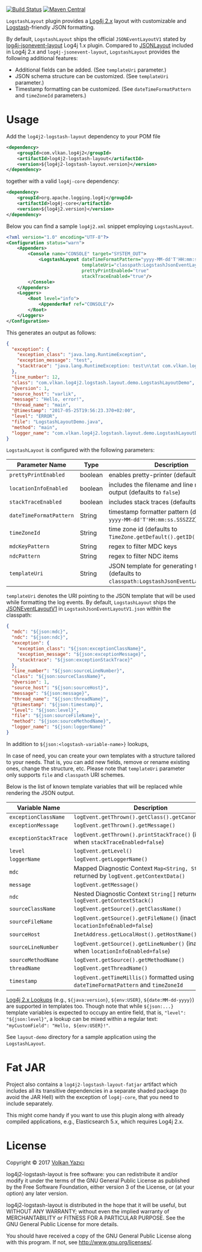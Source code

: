 [![Build Status](https://secure.travis-ci.org/vy/log4j2-logstash-layout.svg)](http://travis-ci.org/vy/log4j2-logstash-layout)
[![Maven Central](https://img.shields.io/maven-central/v/com.vlkan.log4j2/log4j2-logstash-layout-parent.svg)](https://search.maven.org/#search%7Cga%7C1%7Cg%3A%22com.vlkan.log4j2%22)

`LogstashLayout` plugin provides a [Log4j 2.x](https://logging.apache.org/log4j/2.x/)
layout with customizable and [Logstash](https://www.elastic.co/products/logstash)-friendly
JSON formatting.

By default, `LogstashLayout` ships the official `JSONEventLayoutV1` stated by
[log4j-jsonevent-layout](https://github.com/logstash/log4j-jsonevent-layout)
Log4j 1.x plugin. Compared to
[JSONLayout](https://logging.apache.org/log4j/2.x/manual/layouts.html#JSONLayout)
included in Log4j 2.x and `log4j-jsonevent-layout`, `LogstashLayout` provides
the following additional features:

- Additional fields can be added. (See `templateUri` parameter.)
- JSON schema structure can be customized. (See `templateUri` parameter.)
- Timestamp formatting can be customized. (See `dateTimeFormatPattern`
  and `timeZoneId` parameters.)

# Usage

Add the `log4j2-logstash-layout` dependency to your POM file

```xml
<dependency>
    <groupId>com.vlkan.log4j2</groupId>
    <artifactId>log4j2-logstash-layout</artifactId>
    <version>${log4j2-logstash-layout.version}</version>
</dependency>
```

together with a valid `log4j-core` dependency:

```xml
<dependency>
    <groupId>org.apache.logging.log4j</groupId>
    <artifactId>log4j-core</artifactId>
    <version>${log4j2.version}</version>
</dependency>
```

Below you can find a sample `log4j2.xml` snippet employing `LogstashLayout`.

```xml
<?xml version="1.0" encoding="UTF-8"?>
<Configuration status="warn">
    <Appenders>
        <Console name="CONSOLE" target="SYSTEM_OUT">
            <LogstashLayout dateTimeFormatPattern="yyyy-MM-dd'T'HH:mm:ss.SSSZZZ"
                            templateUri="classpath:LogstashJsonEventLayoutV1.json"
                            prettyPrintEnabled="true"
                            stackTraceEnabled="true"/>
        </Console>
    </Appenders>
    <Loggers>
        <Root level="info">
            <AppenderRef ref="CONSOLE"/>
        </Root>
    </Loggers>
</Configuration>
```

This generates an output as follows:

```json
{
  "exception": {
    "exception_class": "java.lang.RuntimeException",
    "exception_message": "test",
    "stacktrace": "java.lang.RuntimeException: test\n\tat com.vlkan.log4j2.logstash.layout.demo.LogstashLayoutDemo.main(LogstashLayoutDemo.java:11)\n"
  },
  "line_number": 12,
  "class": "com.vlkan.log4j2.logstash.layout.demo.LogstashLayoutDemo",
  "@version": 1,
  "source_host": "varlik",
  "message": "Hello, error!",
  "thread_name": "main",
  "@timestamp": "2017-05-25T19:56:23.370+02:00",
  "level": "ERROR",
  "file": "LogstashLayoutDemo.java",
  "method": "main",
  "logger_name": "com.vlkan.log4j2.logstash.layout.demo.LogstashLayoutDemo"
}
```

`LogstashLayout` is configured with the following parameters:

| Parameter Name | Type | Description |
|----------------|------|-------------|
| `prettyPrintEnabled` | boolean | enables pretty-printer (defaults to `false`) |
| `locationInfoEnabled` | boolean | includes the filename and line number in the output (defaults to `false`) |
| `stackTraceEnabled` | boolean | includes stack traces (defaults to `false`) |
| `dateTimeFormatPattern` | String | timestamp formatter pattern (defaults to `yyyy-MM-dd'T'HH:mm:ss.SSSZZZ`) |
| `timeZoneId` | String | time zone id (defaults to `TimeZone.getDefault().getID()`) |
| `mdcKeyPattern` | String | regex to filter MDC keys |
| `ndcPattern` | String | regex to filter NDC items |
| `templateUri` | String | JSON template for generating the output (defaults to `classpath:LogstashJsonEventLayoutV1.json`) |

`templateUri` denotes the URI pointing to the JSON template that will be used
while formatting the log events. By default, `LogstashLayout` ships the
[JSONEventLayoutV1](https://github.com/logstash/log4j-jsonevent-layout)
in `LogstashJsonEventLayoutV1.json` within the classpath:

```json
{
  "mdc": "${json:mdc}",
  "ndc": "${json:ndc}",
  "exception": {
    "exception_class": "${json:exceptionClassName}",
    "exception_message": "${json:exceptionMessage}",
    "stacktrace": "${json:exceptionStackTrace}"
  },
  "line_number": "${json:sourceLineNumber}",
  "class": "${json:sourceClassName}",
  "@version": 1,
  "source_host": "${json:sourceHost}",
  "message": "${json:message}",
  "thread_name": "${json:threadName}",
  "@timestamp": "${json:timestamp}",
  "level": "${json:level}",
  "file": "${json:sourceFileName}",
  "method": "${json:sourceMethodName}",
  "logger_name": "${json:loggerName}"
}
```

In addition to `${json:<logstash-variable-name>}` lookups, 

In case of need, you can create your own templates with a structure tailored
to your needs. That is, you can add new fields, remove or rename existing
ones, change the structure, etc. Please note that `templateUri` parameter only
supports `file` and `classpath` URI schemes. 

Below is the list of known template variables that will be replaced while
rendering the JSON output.

| Variable Name | Description |
|---------------|-------------|
| `exceptionClassName` | `logEvent.getThrown().getClass().getCanonicalName()` |
| `exceptionMessage` | `logEvent.getThrown().getMessage()` |
| `exceptionStackTrace` | `logEvent.getThrown().printStackTrace()` (inactive when `stackTraceEnabled=false`) |
| `level` | `logEvent.getLevel()` |
| `loggerName` | `logEvent.getLoggerName()` |
| `mdc` | Mapped Diagnostic Context `Map<String, String>` returned by `logEvent.getContextData()` |
| `message` | `logEvent.getMessage()` |
| `ndc` | Nested Diagnostic Context `String[]` returned by `logEvent.getContextStack()` |
| `sourceClassName` | `logEvent.getSource().getClassName()` |
| `sourceFileName` | `logEvent.getSource().getFileName()` (inactive when `locationInfoEnabled=false`) |
| `sourceHost` | `InetAddress.getLocalHost().getHostName()` |
| `sourceLineNumber` | `logEvent.getSource().getLineNumber()` (inactive when `locationInfoEnabled=false`) |
| `sourceMethodName` | `logEvent.getSource().getMethodName()` |
| `threadName` | `logEvent.getThreadName()` |
| `timestamp` | `logEvent.getTimeMillis()` formatted using `dateTimeFormatPattern` and `timeZoneId` |

[Log4j 2.x Lookups](https://logging.apache.org/log4j/2.0/manual/lookups.html)
(e.g., `${java:version}`, `${env:USER}`, `${date:MM-dd-yyyy}`) are supported
in templates too. Though note that while `${json:...}` template variables is
expected to occupy an entire field, that is, `"level": "${json:level}"`, a
lookup can be mixed within a regular text: `"myCustomField": "Hello, ${env:USER}!"`.

See `layout-demo` directory for a sample application using the `LogstashLayout`.

Fat JAR
=======

Project also contains a `log4j2-logstash-layout-fatjar` artifact which
includes all its transitive dependencies in a separate shaded package (to
avoid the JAR Hell) with the exception of `log4j-core`, that you need to
include separately.

This might come handy if you want to use this plugin along with already
compiled applications, e.g., Elasticsearch 5.x, which requires Log4j 2.x.

# License

Copyright &copy; 2017 [Volkan Yazıcı](http://vlkan.com/)

log4j2-logstash-layout is free software: you can redistribute it and/or modify
it under the terms of the GNU General Public License as published by the Free
Software Foundation, either version 3 of the License, or (at your option) any
later version.

log4j2-logstash-layout is distributed in the hope that it will be useful, but
WITHOUT ANY WARRANTY; without even the implied warranty of MERCHANTABILITY or
FITNESS FOR A PARTICULAR PURPOSE. See the GNU General Public License for more
details.

You should have received a copy of the GNU General Public License along with
this program. If not, see http://www.gnu.org/licenses/.
